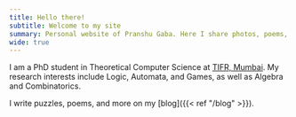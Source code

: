 ```yaml
---
title: Hello there!
subtitle: Welcome to my site
summary: Personal website of Pranshu Gaba. Here I share photos, poems, puzzles, and more!
wide: true
---
```


I am a PhD student in Theoretical Computer Science at [TIFR, Mumbai](https://www.tifr.res.in). 
My research interests include Logic, Automata, and Games, as well as Algebra and Combinatorics.

I write puzzles, poems, and more on my [blog]({{< ref "/blog" >}}).